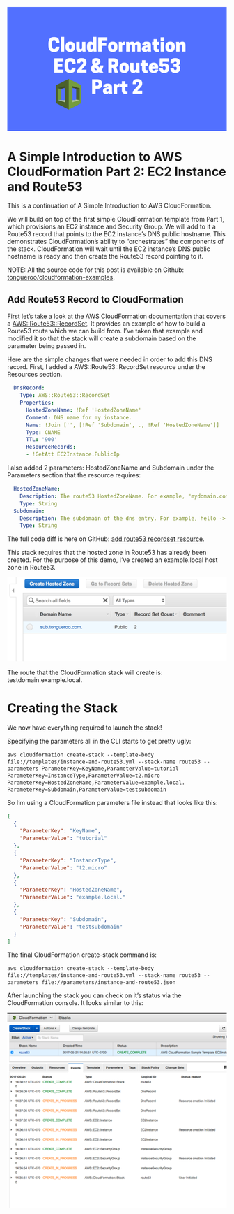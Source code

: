 ![part 1](images/part2.png)

# A Simple Introduction to AWS CloudFormation Part 2: EC2 Instance and Route53

This is a continuation of A Simple Introduction to AWS CloudFormation.

We will build on top of the first simple CloudFormation template from Part 1, which provisions an EC2 instance and Security Group. We will add to it a Route53 record that points to the EC2 instance’s DNS public hostname. This demonstrates CloudFormation’s ability to “orchestrates” the components of the stack. CloudFormation will wait until the EC2 instance’s DNS public hostname is ready and then create the Route53 record pointing to it.

NOTE: All the source code for this post is available on Github: [tongueroo/cloudformation-examples](https://github.com/tongueroo/cloudformation-examples).

## Add Route53 Record to CloudFormation

First let’s take a look at the AWS CloudFormation documentation that covers a [AWS::Route53::RecordSet](https://redirect.viglink.com/?format=go&jsonp=vglnk_157593226770913&key=0d3176c012db018d69225ad1c36210fa&libId=k3z14p150102jk33000DA3sgl3pb1jo48&subId=90a093a441eeed5ed87cea10819eb718&cuid=90a093a441eeed5ed87cea10819eb718&loc=https%3A%2F%2Fblog.boltops.com%2F2017%2F03%2F20%2Fa-simple-introduction-to-aws-cloudformation-part-2-ec2-instance-and-route53&v=1&out=http%3A%2F%2Fdocs.aws.amazon.com%2FAWSCloudFormation%2Flatest%2FUserGuide%2Faws-properties-route53-recordset.html%23cfn-route53-recordset-hostedzonename&title=A%20Simple%20Introduction%20to%20AWS%20CloudFormation%20Part%202%3A%20EC2%20Instance%20and%20Route53%20-%20BoltOps%20Blog&txt=AWS%3A%3ARoute53%3A%3ARecordSet). It provides an example of how to build a Route53 route which we can build from. I’ve taken that example and modified it so that the stack will create a subdomain based on the parameter being passed in.

Here are the simple changes that were needed in order to add this DNS record. First, I added a AWS::Route53::RecordSet resource under the Resources section.

```yaml
  DnsRecord:
    Type: AWS::Route53::RecordSet
    Properties:
      HostedZoneName: !Ref 'HostedZoneName'
      Comment: DNS name for my instance.
      Name: !Join ['', [!Ref 'Subdomain', ., !Ref 'HostedZoneName']]
      Type: CNAME
      TTL: '900'
      ResourceRecords:
      - !GetAtt EC2Instance.PublicIp
```

I also added 2 parameters: HostedZoneName and Subdomain under the Parameters section that the resource requires:

```yaml
  HostedZoneName:
    Description: The route53 HostedZoneName. For example, "mydomain.com."  Don't forget the period at the end.
    Type: String
  Subdomain:
    Description: The subdomain of the dns entry. For example, hello -> hello.mydomain.com, hello is the subdomain.
    Type: String
```

The full code diff is here on GitHub: [add route53 recordset resource](https://github.com/tongueroo/cloudformation-examples/commit/72759e2978240e306838c803db34b7b48d016afa).

This stack requires that the hosted zone in Route53 has already been created. For the purpose of this demo, I’ve created an example.local host zone in Route53.

![route53](images/route53.png)

The route that the CloudFormation stack will create is: testdomain.example.local.

# Creating the Stack

We now have everything required to launch the stack!

Specifying the parameters all in the CLI starts to get pretty ugly:

```shell
aws cloudformation create-stack --template-body file://templates/instance-and-route53.yml --stack-name route53 --parameters ParameterKey=KeyName,ParameterValue=tutorial ParameterKey=InstanceType,ParameterValue=t2.micro ParameterKey=HostedZoneName,ParameterValue=example.local. ParameterKey=Subdomain,ParameterValue=testsubdomain
```

So I’m using a CloudFormation parameters file instead that looks like this:

```json
[
  {
    "ParameterKey": "KeyName",
    "ParameterValue": "tutorial"
  },
  {
    "ParameterKey": "InstanceType",
    "ParameterValue": "t2.micro"
  },
  {
    "ParameterKey": "HostedZoneName",
    "ParameterValue": "example.local."
  },
  {
    "ParameterKey": "Subdomain",
    "ParameterValue": "testsubdomain"
  }
]
```

The final CloudFormation create-stack command is:

```shell
aws cloudformation create-stack --template-body file://templates/instance-and-route53.yml --stack-name route53 --parameters file://parameters/instance-and-route53.json
```

After launching the stack you can check on it’s status via the CloudFormation console. It looks similar to this:

![cloudformation stack](images/cloudformationStack.png)
